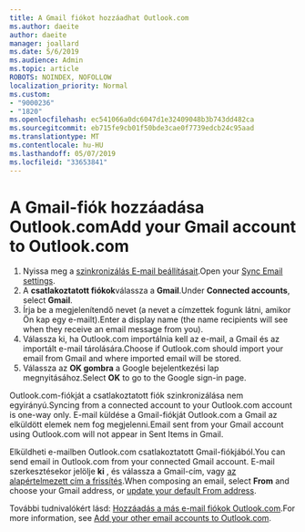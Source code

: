 ```yaml
---
title: A Gmail fiókot hozzáadhat Outlook.com
ms.author: daeite
author: daeite
manager: joallard
ms.date: 5/6/2019
ms.audience: Admin
ms.topic: article
ROBOTS: NOINDEX, NOFOLLOW
localization_priority: Normal
ms.custom:
- "9000236"
- "1820"
ms.openlocfilehash: ec541066a0dc6047d1e32409048b3b743dd482ca
ms.sourcegitcommit: eb715fe9cb01f50bde3cae0f7739edcb24c95aad
ms.translationtype: MT
ms.contentlocale: hu-HU
ms.lasthandoff: 05/07/2019
ms.locfileid: "33653841"
---
```

# <a name="add-your-gmail-account-to-outlookcom"></a><span data-ttu-id="87984-102">A Gmail-fiók hozzáadása Outlook.com</span><span class="sxs-lookup"><span data-stu-id="87984-102">Add your Gmail account to Outlook.com</span></span>

1. <span data-ttu-id="87984-103">Nyissa meg a [szinkronizálás E-mail beállításait](https://go.microsoft.com/fwlink/?linkid=875264).</span><span class="sxs-lookup"><span data-stu-id="87984-103">Open your [Sync Email settings](https://go.microsoft.com/fwlink/?linkid=875264).</span></span>
2. <span data-ttu-id="87984-104">A **csatlakoztatott fiókok**válassza a **Gmail**.</span><span class="sxs-lookup"><span data-stu-id="87984-104">Under **Connected accounts**, select **Gmail**.</span></span>
3. <span data-ttu-id="87984-105">Írja be a megjelenítendő nevet (a nevet a címzettek fogunk látni, amikor Ön kap egy e-mailt).</span><span class="sxs-lookup"><span data-stu-id="87984-105">Enter a display name (the name recipients will see when they receive an email message from you).</span></span>
4. <span data-ttu-id="87984-106">Válassza ki, ha Outlook.com importálnia kell az e-mail, a Gmail és az importált e-mail tárolására.</span><span class="sxs-lookup"><span data-stu-id="87984-106">Choose if Outlook.com should import your email from Gmail and where imported email will be stored.</span></span>
5. <span data-ttu-id="87984-107">Válassza az **OK gombra** a Google bejelentkezési lap megnyitásához.</span><span class="sxs-lookup"><span data-stu-id="87984-107">Select **OK** to go to the Google sign-in page.</span></span>

<span data-ttu-id="87984-108">Outlook.com-fiókját a csatlakoztatott fiók szinkronizálása nem egyirányú.</span><span class="sxs-lookup"><span data-stu-id="87984-108">Syncing from a connected account to your Outlook.com account is one-way only.</span></span> <span data-ttu-id="87984-109">E-mail küldése a Gmail-fiókját Outlook.com a Gmail az elküldött elemek nem fog megjelenni.</span><span class="sxs-lookup"><span data-stu-id="87984-109">Email sent from your Gmail account using Outlook.com will not appear in Sent Items in Gmail.</span></span>

<span data-ttu-id="87984-110">Elküldheti e-mailben Outlook.com csatlakoztatott Gmail-fiókjából.</span><span class="sxs-lookup"><span data-stu-id="87984-110">You can send email in Outlook.com from your connected Gmail account.</span></span> <span data-ttu-id="87984-111">E-mail szerkesztésekor jelölje **ki** , és válassza a Gmail-cím, vagy [az alapértelmezett cím a frissítés](https://go.microsoft.com/fwlink/?linkid=875264).</span><span class="sxs-lookup"><span data-stu-id="87984-111">When composing an email, select **From** and choose your Gmail address, or [update your default From address](https://go.microsoft.com/fwlink/?linkid=875264).</span></span>

<span data-ttu-id="87984-112">További tudnivalókért lásd: [Hozzáadás a más e-mail fiókok Outlook.com](https://support.office.com/article/c5224df4-5885-4e79-91ba-523aa743f0ba).</span><span class="sxs-lookup"><span data-stu-id="87984-112">For more information, see [Add your other email accounts to Outlook.com](https://support.office.com/article/c5224df4-5885-4e79-91ba-523aa743f0ba).</span></span>